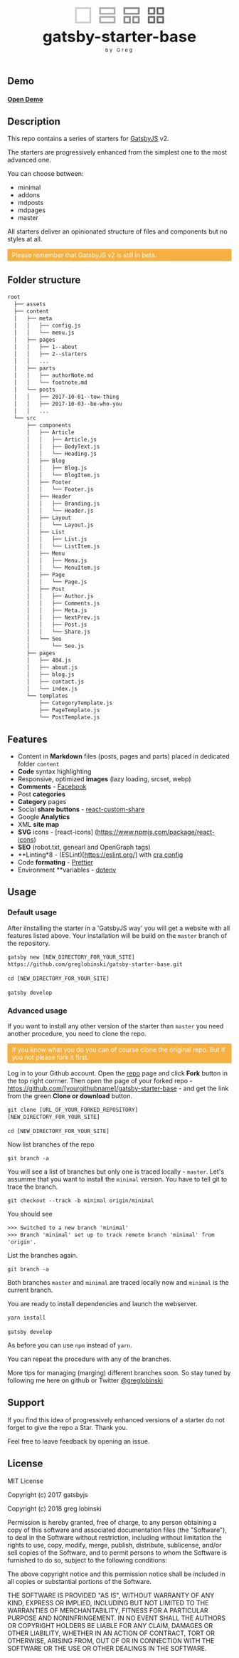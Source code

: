 <div align="center">
    <img src="./assets/logo-250.png" alt="Logo" width="200"/>
    <h1 style="font-size: 35px; margin: 5px 0 50px; border: 0;">gatsby-starter-base <span style="font-size: 11px;display: block; margin: 3px 0 0 0; font-weight: normal; letter-spacing: .3em;">by Greg</span></h1>
</div>

## Demo

#### [Open Demo](https://gatsby-starter-base.greglobinski.com/)

## Description

This repo contains a series of starters for [GatsbyJS](https://gatsbyjs.org) v2.

The starters are progressively enhanced from the simplest one to the most advanced one.

You can choose between:

- minimal
- addons
- mdposts
- mdpages
- master

All starters deliver an opinionated structure of files and components but no styles at all.

<p style="background: #F5B041; padding: 5px 10px; border-radius: 2px; color: white;">Please remember that GatsbyJS v2 is still in beta.</p>

## Folder structure
```
root
  ├── assets
  ├── content
  │   ├── meta
  │   │   ├── config.js
  │   │   └── menu.js
  │   ├── pages
  │   │   ├── 1--about
  │   │   ├── 2--starters
  │   │   ...
  │   ├── parts
  │   │   ├── authorNote.md
  │   │   └── footnote.md
  │   └── posts
  │   │   ├── 2017-10-01--tow-thing
  │   │   ├── 2017-10-03--be-who-you
  │   │   ...  
  └── src  
      ├── components
      │   ├── Article
      │   │   ├── Article.js
      │   │   ├── BodyText.js
      │   │   └── Heading.js      
      │   ├── Blog
      │   │   ├── Blog.js
      │   │   └── BlogItem.js       
      │   ├── Footer
      │   │   └── Footer.js        
      │   ├── Header
      │   │   ├── Branding.js
      │   │   └── Header.js        
      │   ├── Layout
      │   │   └── Layout.js        
      │   ├── List
      │   │   ├── List.js
      │   │   └── ListItem.js        
      │   ├── Menu
      │   │   ├── Menu.js
      │   │   └── MenuItem.js        
      │   ├── Page
      │   │   └── Page.js        
      │   ├── Post
      │   │   ├── Author.js
      │   │   ├── Comments.js
      │   │   ├── Meta.js
      │   │   ├── NextPrev.js
      │   │   ├── Post.js
      │   │   └── Share.js         
      │   └── Seo
      │       └── Seo.js        
      ├── pages
      │   ├── 404.js
      │   ├── about.js
      │   ├── blog.js
      │   ├── contact.js
      │   └── index.js      
      └── templates
          ├── CategoryTemplate.js
          ├── PageTemplate.js
          └── PostTemplate.js
```

## Features
- Content in **Markdown** files (posts, pages and parts) placed in dedicated folder `content`
- **Code** syntax highlighting
- Responsive, optimized **images** (lazy loading, srcset, webp)
- **Comments** - [Facebook](https://developers.facebook.com/docs/plugins/comments/)
- Post **categories**
- **Category** pages
- Social **share buttons** - [react-custom-share](https://www.npmjs.com/package/react-custom-share)
- Google **Analytics**
- XML **site map**
- **SVG** icons - [react-icons]
(https://www.npmjs.com/package/react-icons)
- **SEO** (robot.txt, genearl and OpenGraph tags)
- **Linting*8 - (ESLint)[https://eslint.org/] with [cra config](https://www.npmjs.com/package/eslint-config-react-app)
- Code **formating** - [Prettier](https://github.com/prettier/prettier)
- Environment **variables - [dotenv](https://www.npmjs.com/package/dotenv)

## Usage

### Default usage

After iInstalling the starter in a 'GatsbyJS way' you will get a website with all features listed above. Your installation will be build on the `master` branch of the repository.

```
gatsby new [NEW_DIRECTORY_FOR_YOUR_SITE] https://github.com/greglobinski/gatsby-starter-base.git

cd [NEW_DIRECTORY_FOR_YOUR_SITE]

gatsby develop
```

### Advanced usage

If you want to install any other version of the starter than `master` you need another procedure, you need to clone the repo.

<p style="background: #F5B041; padding: 5px 10px; border-radius: 2px; color: white;">If you know what you do you can of course clone the original repo. But if you not please fork it first.</p>

Log in to your Github account. Open the [repo](https://github.com/greglobinski/gatsby-starter-base) page and click **Fork** button in the top right corrner. Then open the page of your forked repo - https://github.com/[yourgithubname]/gatsby-starter-base - and get the link from the green **Clone or download** button. 

```
git clone [URL_OF_YOUR_FORKED_REPOSITORY] [NEW_DIRECTORY_FOR_YOUR_SITE]

cd [NEW_DIRECTORY_FOR_YOUR_SITE]
```
Now list branches of the repo

```
git branch -a 
```
You will see a list of branches but only one is traced locally - `master`.
Let's assumme that you want to install the `minimal` version. You have to tell git to trace the branch.

```
git checkout --track -b minimal origin/minimal
```

You should see
```
>>> Switched to a new branch 'minimal'
>>> Branch 'minimal' set up to track remote branch 'minimal' from 'origin'.
```

List the branches again.

```
git branch -a
```
Both branches `master` and `minimal` are traced locally now and `minimal` is the current branch. 

You are ready to install dependencies and launch the webserver.

```
yarn install

gatsby develop
```
As before you can use `npm` instead of `yarn`.

You can repeat the procedure with any of the branches. 

More tips for managing (marging) different branches soon. So stay tuned by following me here on github or Twitter [@greglobinski](https://twitter.com/greglobinski)

## Support

If you find this idea of progressively enhanced versions of a starter do not forget to give the repo a Star. Thank you. 

Feel free to leave feedback by opening an issue.

## License

MIT License

Copyright (c) 2017 gatsbyjs

Copyright (c) 2018 greg lobinski

Permission is hereby granted, free of charge, to any person obtaining a copy
of this software and associated documentation files (the "Software"), to deal
in the Software without restriction, including without limitation the rights
to use, copy, modify, merge, publish, distribute, sublicense, and/or sell
copies of the Software, and to permit persons to whom the Software is
furnished to do so, subject to the following conditions:

The above copyright notice and this permission notice shall be included in all
copies or substantial portions of the Software.

THE SOFTWARE IS PROVIDED "AS IS", WITHOUT WARRANTY OF ANY KIND, EXPRESS OR
IMPLIED, INCLUDING BUT NOT LIMITED TO THE WARRANTIES OF MERCHANTABILITY,
FITNESS FOR A PARTICULAR PURPOSE AND NONINFRINGEMENT. IN NO EVENT SHALL THE
AUTHORS OR COPYRIGHT HOLDERS BE LIABLE FOR ANY CLAIM, DAMAGES OR OTHER
LIABILITY, WHETHER IN AN ACTION OF CONTRACT, TORT OR OTHERWISE, ARISING FROM,
OUT OF OR IN CONNECTION WITH THE SOFTWARE OR THE USE OR OTHER DEALINGS IN THE
SOFTWARE.
